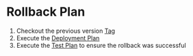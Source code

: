 # Rollback Plan
1. Checkout the previous version [Tag](https://github.com/USDOT-SDC/infrastructure/tags)
1. Execute the [Deployment Plan](/plans/deployment.md)
1. Execute the [Test Plan](/plans/test.md) to ensure the rollback was successful